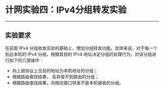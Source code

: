 # 计网实验四：IPv4分组转发实验
---
## 实验要求
在前面 IPv4 分组收发实验的基础上，增加分组转发功能。具体来说，对于每一个到达本机的 IPv4 分组，根据其目的 IPv4 地址决定分组的处理行为，对该分组进行如下的几类操作：  
* 向上层协议上交目的地址为本机地址的分组；  
* 根据路由查找结果， 丢弃查不到路由的分组；  
* 根据路由查找结果，向相应接口转发不是本机接收的分组。  